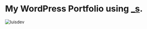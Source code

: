 # My WordPress Portfolio using [\_s](http://underscores.me/).

![luisdev](https://user-images.githubusercontent.com/55370617/106342534-4b43e500-62dc-11eb-98a2-d14f095a4449.png 'luisdev')
